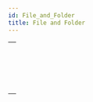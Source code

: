 ```yaml
---
id: File_and_Folder
title: File and Folder
---
```

||
|---|
|[<!-- INCLUDE #_command_.File.Syntax -->](../../commands/file)<br/><!-- INCLUDE #_command_.File.Summary -->|
|[<!-- INCLUDE #_command_.Folder.Syntax -->](../../commands/folder)<br/><!-- INCLUDE #_command_.Folder.Summary -->|
|[<!-- INCLUDE #_command_.ZIP Create archive.Syntax -->](../../commands/zip-create-archive)<br/><!-- INCLUDE #_command_.ZIP Create archive.Summary -->|
|[<!-- INCLUDE #_command_.ZIP Read archive.Syntax -->](../../commands/zip-read-archive)<br/><!-- INCLUDE #_command_.ZIP Read archive.Summary -->|
